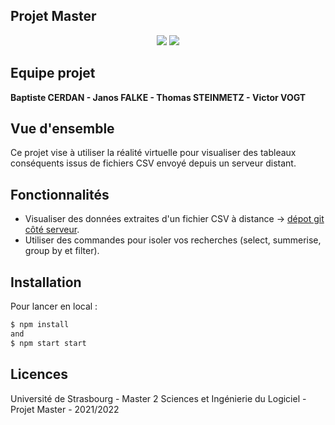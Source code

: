 ## Projet Master

<p align="center">
  <img src="https://img.shields.io/badge/node-14.17.6-green.svg" />
  <img src="https://img.shields.io/badge/three-0.139.0-critical.svg" />
</p>

## Equipe projet

**Baptiste CERDAN - Janos FALKE - Thomas STEINMETZ - Victor VOGT**

## Vue d'ensemble

Ce projet vise à utiliser la réalité virtuelle pour visualiser des tableaux conséquents issus de fichiers CSV envoyé depuis un serveur distant. 

## Fonctionnalités

- Visualiser des données extraites d'un fichier CSV à distance -> [dépot git côté serveur](https://git.unistra.fr/r-vr/r-in-vr-server-r). 
- Utiliser des commandes pour isoler vos recherches (select, summerise, group by et filter).

## Installation

Pour lancer en local :

```sh
$ npm install
and
$ npm start start
```

## Licences

Université de Strasbourg - Master 2 Sciences et Ingénierie du Logiciel - Projet Master - 2021/2022
